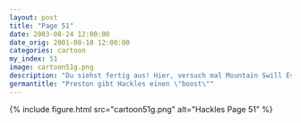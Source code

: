 ```yaml
---
layout: post
title: "Page 51"
date: 2003-08-24 12:00:00
date_orig: 2001-08-10 12:00:00
categories: cartoon
my_index: 51
image: cartoon51g.png
description: "Du siehst fertig aus! Hier, versuch mal Mountain Swill Es wird dich aufbauen. Wie fühlst du dich Viel besser preston hackles"
germantitle: "Preston gibt Hackles einen \"boost\""
---
```


{% include figure.html src="cartoon51g.png" alt="Hackles Page 51"  %}
